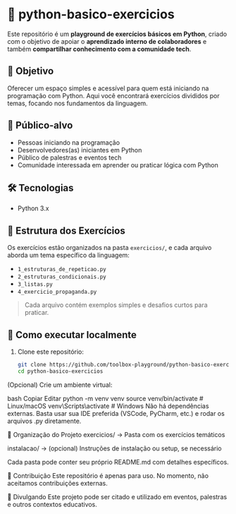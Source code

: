# 🐍 python-basico-exercicios

Este repositório é um **playground de exercícios básicos em Python**, criado com o objetivo de apoiar o **aprendizado interno de colaboradores** e também **compartilhar conhecimento com a comunidade tech**.

## 🎯 Objetivo

Oferecer um espaço simples e acessível para quem está iniciando na programação com Python. Aqui você encontrará exercícios divididos por temas, focando nos fundamentos da linguagem.

## 👥 Público-alvo

- Pessoas iniciando na programação
- Desenvolvedores(as) iniciantes em Python
- Público de palestras e eventos tech
- Comunidade interessada em aprender ou praticar lógica com Python

## 🛠️ Tecnologias

- Python 3.x

## 🧩 Estrutura dos Exercícios

Os exercícios estão organizados na pasta `exercicios/`, e cada arquivo aborda um tema específico da linguagem:

- `1_estruturas_de_repeticao.py`
- `2_estruturas_condicionais.py`
- `3_listas.py`
- `4_exercicio_propaganda.py`

> Cada arquivo contém exemplos simples e desafios curtos para praticar.

## 🚀 Como executar localmente

1. Clone este repositório:
   ```bash
   git clone https://github.com/toolbox-playground/python-basico-exercicios/tree/main#
   cd python-basico-exercicios
(Opcional) Crie um ambiente virtual:

bash
Copiar
Editar
python -m venv venv
source venv/bin/activate  # Linux/macOS
venv\Scripts\activate     # Windows
Não há dependências externas. Basta usar sua IDE preferida (VSCode, PyCharm, etc.) e rodar os arquivos .py diretamente.

📁 Organização do Projeto
exercicios/ → Pasta com os exercícios temáticos

instalacao/ → (opcional) Instruções de instalação ou setup, se necessário

Cada pasta pode conter seu próprio README.md com detalhes específicos.

🤝 Contribuição
Este repositório é apenas para uso. No momento, não aceitamos contribuições externas.

📣 Divulgando
Este projeto pode ser citado e utilizado em eventos, palestras e outros contextos educativos.

